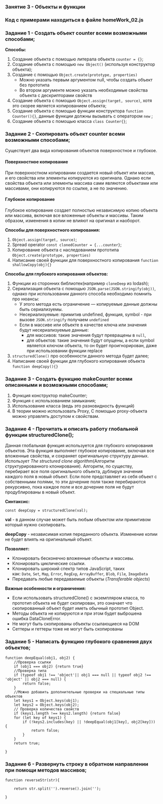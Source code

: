 ### Занятие 3 - Объекты и функции  

### **Код с примерами находиться в файле homeWork_02.js**
### Задание 1 - Создать объект counter всеми возможными способами; 

**Способы:**  
1. Создание объекта с помощью литерала объекта `counter = {}`;
2. Создание объекта c помощью `new Object()` (используя конструктор объекта);
3. Создание с помощью `Object.create(prototype, properties)`
	- Можно указать первым аргументом null, чтобы создать объект без прототипа
	- Во втором аргументе можно указать необходимые свойства объекта с дескрипторами свойств
4.  Создание объекта с помощью `Object.assign(target, source)`, хотя это скорее является копированием объекта;
5. Создание объекта с помощью функции конструктора `function Counter(){}`,  данные функции должны вызывать с оператором `new` ; 
6. Создание объекта с помощью класса `class Counter{}`;

### Задание 2 - Скопировать объект counter всеми возможными способами;

Существует два вида копирования объектов поверхностное и глубокое.
#### Поверхностное копирование
При поверхностном копировании создается новый объект или массив, и его свойства или элементы копируются из оригинала. Однако если свойства объекта или элементы массива сами являются объектами или массивами, они копируются по ссылке, а не по значению.
#### Глубокое копирование
Глубокое копирование создает полностью независимую копию объекта или массива, включая все вложенные объекты и массивы. Таким образом, изменения в копии не влияют на оригинал и наоборот.

**Способы для поверхностного копирования:** 
1.  `Object.assign(target, source)`;
2.  Spread operator `const clonedCounter = {...counter}`;
3.  Копирование объекта с наследованием прототипа `Object.create(prototype, properties)`
4. Написание своей функции для поверхностного копирования `function shallowCopy(obj){}`

**Способы для глубокого копирования объектов:** 
1.  Функции из сторонних библиотек(например `cloneDeep` из lodash);
2.  Сериализация объекта с помощью `JSON.parse(JSON.stringify(obj))`, однако при использовании данного способа необходимо помнить про нюансы: 
	- У этого метода есть ограничение — копируемые данные должны быть сериализуемы.
	- Несериализуемые: примитив undefined, функция, symbol - при вызове `JSON.stringify` получаем `undefined`
	- Если в массиве или объекте в качестве ключа или значения будут несериализуемые данные: 
		- для массивов: такие значения будут превращены в `null`, 
		- для объектов: такие значения будут опущены, а если symbol является ключом объекта, то он будет проигнорирован, даже при использовании функции replace
3.  `structuredClone()` про особенности данного метода будет далее;
4. Написание своей функции для глубокого копирования объекта `function deepCopy(){}`


### Задание 3 - Создать функцию makeCounter всеми описанными и возможными способами;

1. Функция конструктор makeCounter; 
2. Функция с использованием замыкания; 
3. Использование класса (ведь это разновидность функций)
4. В теории можно использовать Proxy, С помощью proxy-объекта можно управлять доступом к свойствам.
### Задание 4 - Прочитать и описать работу глобальной функции structuredClone();


Данная глобальная функция используется для глубокого копирования объектов. Эта функция выполняет глубокое копирование, включая все вложенные свойства, и сохраняет оригинальную структуру данных. Использует *The structured clone algorithm*(Алгоритм структурированного клонирования). 
Алгоритм, по существу, перебирает все поля оригинального объекта, дублируя значения каждого поля в новый объект. Если поле представляет из себя объект с собственными полями, то эти дочерние поля также перебираются рекурсивно, пока каждое поле и все дочерние поля не будут продублированы в новый объект.

**Синтаксис:** 

```
const deepCopy = structuredClone(val);
```

**val** - в данном случае может быть любым объектом или примитивом который нужно скопировать.

**deepCopy** - независимая копия переданного объекта. Изменение копии не будет влиять на оригинальный объект.

**Позволяет:** 
- Клонировать бесконечно вложенные объекты и массивы.
- Клонировать циклические ссылки.
- Клонировать широкий спектр типов JavaScript, таких как: `Date`_,_ `Set`_,_ `Map`_,_ `Error`_,_ `RegExp`_,_ `ArrayBuffer`_,_ `Blob`_,_ `File`_,_ `ImageData` 
- Передавать любые передаваемые объекты (*Transferable objects*)

**Важные особенности и ограничения:** 
- Если использовать structuredClone() с экземпляром класса, то прототип объекта не будет скопирован, это означает что скопированный объект будет иметь обычный прототип Object.
- Методы объекта не копируются и при этом будет выброшена ошибка DataCloneError.
- Не могут быть скопированы объекты ссылающиеся на DOM 
- Сеттеры и геттеры тоже не могут быть скопированы

### Задание 5 - Написать функцию глубокого сравнения двух объектов;

```
function deepEqual(obj1, obj2) {
    //Проверка ссылки
    if (obj1 === obj2) {return true}
    //Проверка типа
    if (typeof obj1 !== 'object'|| obj1 === null || typeof obj2 !== 'object' || obj2 === null) {
        return false;
    }
    //Можно добавить дополнительные проверки на специальные типы объектов
    let keys1 = Object.keys(obj1);
    let keys2 = Object.keys(obj2);
    // Проверка количества свойств
    if (keys1.length !== keys2.length) {return false}
    for (let key of keys1) {
        if (!keys2.includes(key) || !deepEqual(obj1[key], obj2[key])) {
            return false;
        }
    }
    return true;

}
```

### Задание 6 - Развернуть строку в обратном направлении при помощи методов массивов;

```
function reverseStr(str){

    return str.split('').reverse().join('');

}
```
